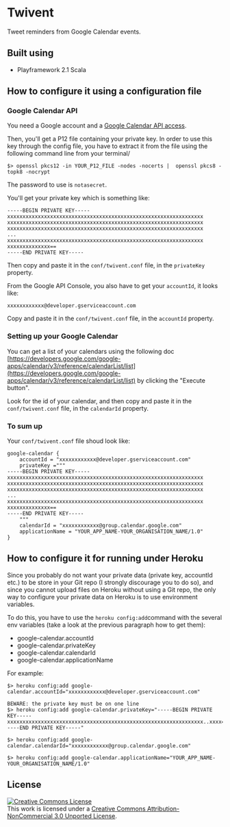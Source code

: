 # Twivent

Tweet reminders from Google Calendar events.

## Built using

* Playframework 2.1 Scala

## How to configure it using a configuration file

### Google Calendar API

You need a Google account and a [Google Calendar API access](https://code.google.com/apis/console).

Then, you'll get a P12 file containing your private key. In order to use this key through the config file, you have to extract it from the file using the following command line from your terminal/

```
$> openssl pkcs12 -in YOUR_P12_FILE -nodes -nocerts |  openssl pkcs8 -topk8 -nocrypt
```

The password to use is `notasecret`.

You'll get your private key which is something like:

```
-----BEGIN PRIVATE KEY-----
xxxxxxxxxxxxxxxxxxxxxxxxxxxxxxxxxxxxxxxxxxxxxxxxxxxxxxxxxxxxxxxx
xxxxxxxxxxxxxxxxxxxxxxxxxxxxxxxxxxxxxxxxxxxxxxxxxxxxxxxxxxxxxxxx
xxxxxxxxxxxxxxxxxxxxxxxxxxxxxxxxxxxxxxxxxxxxxxxxxxxxxxxxxxxxxxxx
...
xxxxxxxxxxxxxxxxxxxxxxxxxxxxxxxxxxxxxxxxxxxxxxxxxxxxxxxxxxxxxxxx
xxxxxxxxxxxxxx==
-----END PRIVATE KEY-----
```

Then copy and paste it in the `conf/twivent.conf` file, in the `privateKey` property.

From the Google API Console, you also have to get your `accountId`, it looks like:

```
xxxxxxxxxxxx@developer.gserviceaccount.com
```

Copy and paste it in the `conf/twivent.conf` file, in the `accountId` property.

### Setting up your Google Calendar

You can get a list of your calendars using the following doc [https://developers.google.com/google-apps/calendar/v3/reference/calendarList/list](https://developers.google.com/google-apps/calendar/v3/reference/calendarList/list) by clicking the "Execute button".

Look for the id of your calendar, and then copy and paste it in the `conf/twivent.conf` file, in the `calendarId` property.

### To sum up

Your `conf/twivent.conf` file shoud look like:

```
google-calendar {
	accountId = "xxxxxxxxxxxx@developer.gserviceaccount.com"
	privateKey ="""
-----BEGIN PRIVATE KEY-----
xxxxxxxxxxxxxxxxxxxxxxxxxxxxxxxxxxxxxxxxxxxxxxxxxxxxxxxxxxxxxxxx
xxxxxxxxxxxxxxxxxxxxxxxxxxxxxxxxxxxxxxxxxxxxxxxxxxxxxxxxxxxxxxxx
xxxxxxxxxxxxxxxxxxxxxxxxxxxxxxxxxxxxxxxxxxxxxxxxxxxxxxxxxxxxxxxx
...
xxxxxxxxxxxxxxxxxxxxxxxxxxxxxxxxxxxxxxxxxxxxxxxxxxxxxxxxxxxxxxxx
xxxxxxxxxxxxxx==
-----END PRIVATE KEY-----
	"""
	calendarId = "xxxxxxxxxxxx@group.calendar.google.com"
	applicationName = "YOUR_APP_NAME-YOUR_ORGANISATION_NAME/1.0"
}
```


## How to configure it for running under Heroku

Since you probably do not want your private data (private key, accountId etc.) to be store in your Git repo (I strongly discourage you to do so), and since you cannot upload files on Heroku without using a Git repo, the only way to configure your private data on Heroku is to use environment variables.

To do this, you have to use the `heroku config:add`command with the several env variables (take a look at the previous paragraph how to get them):

* google-calendar.accountId
* google-calendar.privateKey
* google-calendar.calendarId
* google-calendar.applicationName

For example:

```
$> heroku config:add google-calendar.accountId="xxxxxxxxxxxx@developer.gserviceaccount.com"

BEWARE: the private key must be on one line
$> heroku config:add google-calendar.privateKey="-----BEGIN PRIVATE KEY-----xxxxxxxxxxxxxxxxxxxxxxxxxxxxxxxxxxxxxxxxxxxxxxxxxxxxxxxxxxxxxxxx..xxxx==-----END PRIVATE KEY-----"

$> heroku config:add google-calendar.calendarId="xxxxxxxxxxxx@group.calendar.google.com"

$> heroku config:add google-calendar.applicationName="YOUR_APP_NAME-YOUR_ORGANISATION_NAME/1.0"
```


## License

<a rel="license" href="http://creativecommons.org/licenses/by-nc/3.0/deed.en_US"><img alt="Creative Commons License" style="border-width:0" src="http://i.creativecommons.org/l/by-nc/3.0/88x31.png" /></a><br />This work is licensed under a <a rel="license" href="http://creativecommons.org/licenses/by-nc/3.0/deed.en_US">Creative Commons Attribution-NonCommercial 3.0 Unported License</a>.